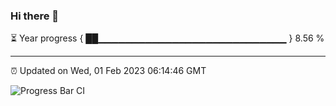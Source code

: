 ### Hi there 👋

⏳ Year progress { ██▁▁▁▁▁▁▁▁▁▁▁▁▁▁▁▁▁▁▁▁▁▁▁▁▁▁▁▁ } 8.56 %

---

⏰ Updated on Wed, 01 Feb 2023 06:14:46 GMT

![Progress Bar CI](https://github.com/liununu/liununu/workflows/Progress%20Bar%20CI/badge.svg)
